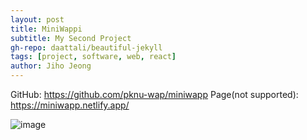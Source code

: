 ```yaml
---
layout: post
title: MiniWappi
subtitle: My Second Project
gh-repo: daattali/beautiful-jekyll
tags: [project, software, web, react]
author: Jiho Jeong
---
```


GitHub: https://github.com/pknu-wap/miniwapp
Page(not supported): https://miniwapp.netlify.app/

![image](https://github.com/user-attachments/assets/77aa05cb-3027-4d3b-9a64-53b16dcdf517)
